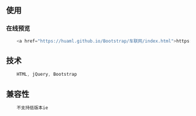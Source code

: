 ## 使用

### 在线预览
```javascript
    <a href="https://huaml.github.io/Bootstrap/车联网/index.html">https://huaml.github.io/Bootstrap/车联网/index.html</a>
```

## 技术
```javascript
    HTML, jQuery, Bootstrap
```

## 兼容性
```javascript
    不支持低版本ie
```